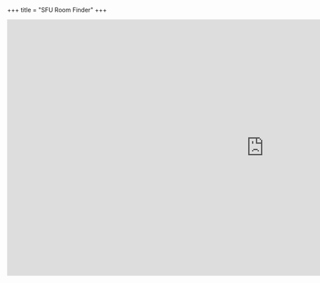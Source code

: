 +++
title = "SFU Room Finder"
+++

<iframe 
    src="https://roomfinder.sfu.ca/apps/sfuroomfinder_web/" 
    width="1200px" 
    height="600px"
    style="border: none;">
</iframe>
